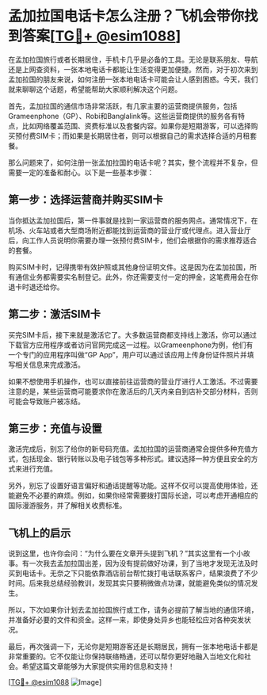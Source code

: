 # 孟加拉国电话卡怎么注册？飞机会带你找到答案[[TG💪+ @esim1088](https://t.me/s/esim1088)]

在孟加拉国旅行或者长期居住，手机卡几乎是必备的工具。无论是联系朋友、导航还是上网查资料，一张本地电话卡都能让生活变得更加便捷。然而，对于初次来到孟加拉国的朋友来说，如何注册一张本地电话卡可能会让人感到困惑。今天，我们就来聊聊这个话题，希望能帮助大家顺利解决这个问题。

首先，孟加拉国的通信市场非常活跃，有几家主要的运营商提供服务，包括Grameenphone（GP）、Robi和Banglalink等。这些运营商提供的服务各有特点，比如网络覆盖范围、资费标准以及套餐内容。如果你是短期游客，可以选择购买预付费SIM卡；而如果是长期居住者，则可以根据自己的需求选择合适的月租套餐。

那么问题来了，如何注册一张孟加拉国的电话卡呢？其实，整个流程并不复杂，但需要一定的准备和耐心。以下是一些基本步骤：

## 第一步：选择运营商并购买SIM卡

当你抵达孟加拉国后，第一件事就是找到一家运营商的服务网点。通常情况下，在机场、火车站或者大型商场附近都能找到运营商的营业厅或代理点。进入营业厅后，向工作人员说明你需要办理一张预付费SIM卡，他们会根据你的需求推荐适合的套餐。

购买SIM卡时，记得携带有效护照或其他身份证明文件。这是因为在孟加拉国，所有通信业务都需要实名制登记。此外，你还需要支付一定的押金，这笔费用会在你退卡时退还给你。

## 第二步：激活SIM卡

买完SIM卡后，接下来就是激活它了。大多数运营商都支持线上激活，你可以通过下载官方应用程序或者访问官网完成这一过程。以Grameenphone为例，他们有一个专门的应用程序叫做“GP App”，用户可以通过该应用上传身份证件照片并填写相关信息来完成激活。

如果不想使用手机操作，也可以直接前往运营商的营业厅进行人工激活。不过需要注意的是，某些运营商可能要求你在激活后的几天内亲自到店补交部分材料，否则可能会导致账户被冻结。

## 第三步：充值与设置

激活完成后，别忘了给你的新号码充值。孟加拉国的运营商通常会提供多种充值方式，包括现金、银行转账以及电子钱包等多种形式。建议选择一种方便且安全的方式来进行充值。

另外，别忘了设置好语言偏好和通话提醒等功能。这样不仅可以提高使用体验，还能避免不必要的麻烦。例如，如果你经常需要拨打国际长途，可以考虑开通相应的国际漫游服务，并了解相关收费标准。

## 飞机上的启示

说到这里，也许你会问：“为什么要在文章开头提到飞机？”其实这里有一个小故事。有一次我去孟加拉国出差，因为没有提前做好功课，到了当地才发现无法及时买到电话卡。无奈之下只能依靠酒店前台帮忙拨打电话联系客户，结果浪费了不少时间。后来我总结经验教训，发现其实只要稍微做点功课，就能避免类似的情况发生。

所以，下次如果你计划去孟加拉国旅行或工作，请务必提前了解当地的通信环境，并准备好必要的文件和资金。这样一来，即使身处异乡也能轻松应对各种突发状况。

最后，再次强调一下，无论你是短期游客还是长期居民，拥有一张本地电话卡都是非常重要的。它不仅能让你保持联络畅通，还可以帮你更好地融入当地文化和社会。希望这篇文章能够为大家提供实用的信息和支持！

[[TG💪+ @esim1088](https://t.me/s/esim1088) ![Image](https://i.postimg.cc/4NQfJmqS/Snipaste-2025-05-13-00-14-12.png)]